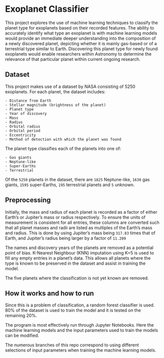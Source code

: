 # Exoplanet Classifier

This project explores the use of machine learning techniques to classify the planet type for exoplanets based on their recorded features. The ability to accurately identify what type an exoplanet is with machine learning models would provide an immediate deeper understanding into the composition of a newly discovered planet, depicting whether it is mainly gas-based or of a terrestrial type similar to Earth. Discovering this planet type for newly found exoplanets would enable researchers within Astronomy to determine the relevance of that particular planet within current ongoing research.

## Dataset

This project makes use of a dataset by NASA consisting of 5250 exoplanets. For each planet, the dataset includes:

    - Distance from Earth
    - Stellar magnitude (brightness of the planet)
    - Planet type
    - Year of discovery
    - Mass
    - Radius
    - Orbital radius
    - Orbital period
    - Eccentricity
    - Method of detection with which the planet was found

The planet type classifies each of the planets into one of:

    - Gas giants
    - Neptune-like
    - Super-Earths
    - Terrestrial

Of the `5250` planets in the dataset, there are `1825` Neptune-like, `1630` gas giants, `1595` super-Earths, `195` terrestrial planets and `5` unknown.

## Preprocessing

Initially, the mass and radius of each planet is recorded as a factor of either Earth’s or Jupiter’s mass or radius respectively. To ensure the units of measurement is consistent for all entries, these columns are converted such that all planet masses and radii are listed as multiples of the Earth’s mass and radius. This is done by using Jupiter’s mass being `317.83` times that of Earth, and Jupiter’s radius being larger by a factor of `11.209`

The names and discovery years of the planets are removed as a potential point of bias. K-Nearest Neighbour (KNN) imputation using K=5 is used to fill any empty entries in a planet’s data. This allows all planets where the type is known to be preserved in the dataset and assist in training the model.

The five planets where the classification is not yet known are removed.

## How it works and how to run

Since this is a problem of classification, a random forest classifier is used. 80% of the dataset is used to train the model and it is tested on the remaining 20%.

The program is most effectively run through Jupyter Notebooks. Here the machine learning models and the input parameters used to train the models can be modified.

The numerous branches of this repo correspond to using different selections of input parameters when training the machine learning models.

